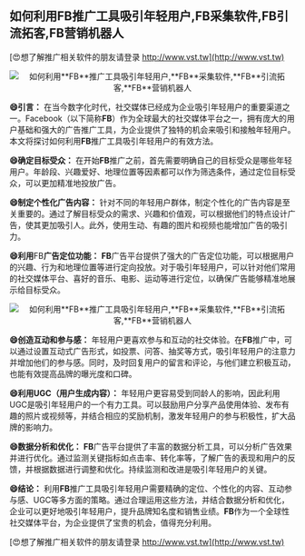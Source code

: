 ## **如何利用**FB**推广工具吸引年轻用户,**FB**采集软件,**FB**引流拓客,**FB**营销机器人**

[😍想了解推广相关软件的朋友请登录 http://www.vst.tw](http://www.vst.tw)

 <center><img src="https://vst.tw/MP4/tuiguang/png/8.png" alt="如何利用**FB**推广工具吸引年轻用户,**FB**采集软件,**FB**引流拓客,**FB**营销机器人"></center>

**😄引言：**
在当今数字化时代，社交媒体已经成为企业吸引年轻用户的重要渠道之一。Facebook（以下简称**FB**）作为全球最大的社交媒体平台之一，拥有庞大的用户基础和强大的广告推广工具，为企业提供了独特的机会来吸引和接触年轻用户。本文将探讨如何利用**FB**推广工具吸引年轻用户的有效方法。

**😄确定目标受众：**
在开始**FB**推广之前，首先需要明确自己的目标受众是哪些年轻用户。年龄段、兴趣爱好、地理位置等因素都可以作为筛选条件，通过定位目标受众，可以更加精准地投放广告。

**😄制定个性化广告内容：**
针对不同的年轻用户群体，制定个性化的广告内容是至关重要的。通过了解目标受众的需求、兴趣和价值观，可以根据他们的特点设计广告，使其更加吸引人。此外，使用生动、有趣的图片和视频也能增加广告的吸引力。

**😄利用**FB**广告定位功能：**
**FB**广告平台提供了强大的广告定位功能，可以根据用户的兴趣、行为和地理位置等进行定向投放。对于吸引年轻用户，可以针对他们常用的社交媒体平台、喜好的音乐、电影、运动等进行定位，以确保广告能够精准地展示给目标受众。

 <center><img src="https://vst.tw/MP4/tuiguang/png/3.png" alt="如何利用**FB**推广工具吸引年轻用户,**FB**采集软件,**FB**引流拓客,**FB**营销机器人"></center>

**😄创造互动和参与感：**
年轻用户更喜欢参与和互动的社交体验。在**FB**推广中，可以通过设置互动式广告形式，如投票、问答、抽奖等方式，吸引年轻用户的注意力并增加他们的参与感。同时，及时回复用户的留言和评论，与他们建立积极互动，也能有效提高品牌的曝光度和口碑。

**😄利用UGC（用户生成内容）：**
年轻用户更容易受到同龄人的影响，因此利用UGC是吸引年轻用户的一个有力工具。可以鼓励用户分享产品使用体验、发布有趣的照片或视频等，并结合相应的奖励机制，激发年轻用户的参与积极性，扩大品牌的影响力。

**😄数据分析和优化：**
**FB**广告平台提供了丰富的数据分析工具，可以分析广告效果并进行优化。通过监测关键指标如点击率、转化率等，了解广告的表现和用户的反馈，并根据数据进行调整和优化。持续监测和改进是吸引年轻用户的关键。

**😄结论：**
利用**FB**推广工具吸引年轻用户需要精确的定位、个性化的内容、互动参与感、UGC等多方面的策略。通过合理运用这些方法，并结合数据分析和优化，企业可以更好地吸引年轻用户，提升品牌知名度和销售业绩。**FB**作为一个全球性社交媒体平台，为企业提供了宝贵的机会，值得充分利用。

[😍想了解推广相关软件的朋友请登录 http://www.vst.tw](http://www.vst.tw)



